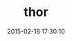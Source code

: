 ---
layout: post
title:  "thor"
repo:   "erikhuda/thor"
date:   2015-02-18 17:30:10
gemurl: http://whatisthor.com/
---